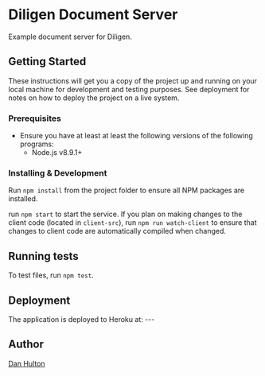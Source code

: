 # Diligen Document Server

Example document server for Diligen.


## Getting Started

These instructions will get you a copy of the project up and running on your local machine for development and testing purposes. See deployment for notes on how to deploy the project on a live system.

### Prerequisites

* Ensure you have at least at least the following versions of the following programs:
  * Node.js v8.9.1+

### Installing & Development

Run `npm install` from the project folder to ensure all NPM packages are installed.

run `npm start` to start the service.  If you plan on making changes to the client code (located in `client-src`), run `npm run watch-client` to ensure that changes to client code are automatically compiled when changed.

## Running tests

To test files, run `npm test`.

## Deployment

The application is deployed to Heroku at: ---

## Author

[Dan Hulton](http://www.danhulton.com)